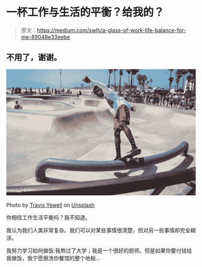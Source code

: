 # 一杯工作与生活的平衡？给我的？

> 原文：<https://medium.com/swlh/a-glass-of-work-life-balance-for-me-89048e33eebe>

## 不用了，谢谢。

![](img/582c915b2f91015b847fc9194f71057f.png)

Photo by [Travis Yewell](https://unsplash.com/@shutters_guild?utm_source=medium&utm_medium=referral) on [Unsplash](https://unsplash.com?utm_source=medium&utm_medium=referral)

你相信工作生活平衡吗？我不知道。

我认为我们人类非常复杂。我们可以对某些事情很清楚，但对另一些事情却完全糊涂。

我努力学习如何做饭:我熬过了大学；我是一个很好的厨师。但是如果你要付钱给我做饭，我宁愿擦洗你餐馆的整个地板…